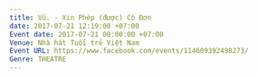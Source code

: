 ```yaml
---
title: Vũ. - Xin Phép (được) Cô Đơn
date: 2017-07-21 12:19:00 +07:00
Event date: 2017-07-21 00:00:00 +07:00
Venue: Nhà hát Tuổi trẻ Việt Nam
Event URL: https://www.facebook.com/events/114609392498273/
Genre: THEATRE
---
```


